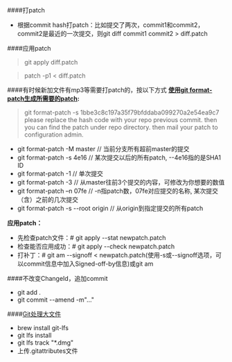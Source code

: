 ####打patch
- 根据commit hash打patch：比如提交了两次，commit1和commit2，commit2是最近的一次提交，则git diff commit1 commit2 > diff.patch

####应用patch
> git apply diff.patch

> patch -p1 < diff.patch

####有时候新加文件有mp3等需要打patch的，按以下方式
**[使用git format-patch生成所需要的patch](http://blog.csdn.net/kevinx_xu/article/details/11660915):**
> git format-patch -s 1bbe3c8c197a35f79bfddaba099270a2e54ea9c7
please replace the hash code with your repo previous commit.
then you can find the patch under repo directory.
then mail your patch to configuration admin. 

- git format-patch -M master         // 当前分支所有超前master的提交
- git format-patch -s 4e16                // 某次提交以后的所有patch, --4e16指的是SHA1 ID
- git format-patch -1                     //  单次提交
- git format-patch -3                    // 从master往前3个提交的内容，可修改为你想要的数值
- git format-patch –n 07fe            // -n指patch数，07fe对应提交的名称, 某次提交（含）之前的几次提交
- git format-patch -s --root origin     // 从origin到指定提交的所有patch

**应用patch：**
- 先检查patch文件：# git apply --stat newpatch.patch
- 检查能否应用成功：# git apply --check  newpatch.patch
- 打补丁：# git am --signoff < newpatch.patch(使用-s或--signoff选项，可以commit信息中加入Signed-off-by信息)或git am

####不改变ChangeId，追加commit
  - git add .
  - git commit --amend -m"..."

####[Git处理大文件](https://git-lfs.github.com)
- brew install git-lfs
- git lfs install
- git lfs track "*.dmg"
- 上传.gitattributes文件
